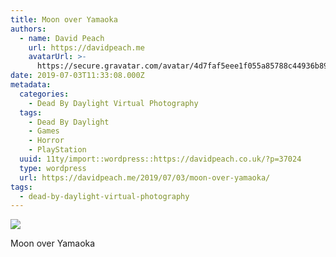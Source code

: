 ```yaml
---
title: Moon over Yamaoka
authors:
  - name: David Peach
    url: https://davidpeach.me
    avatarUrl: >-
      https://secure.gravatar.com/avatar/4d7faf5eee1f055a85788c44936b8995eaab6dfb004e7854ec747ccb272e91ee?s=96&d=mm&r=g
date: 2019-07-03T11:33:08.000Z
metadata:
  categories:
    - Dead By Daylight Virtual Photography
  tags:
    - Dead By Daylight
    - Games
    - Horror
    - PlayStation
  uuid: 11ty/import::wordpress::https://davidpeach.co.uk/?p=37024
  type: wordpress
  url: https://davidpeach.me/2019/07/03/moon-over-yamaoka/
tags:
  - dead-by-daylight-virtual-photography
---
```

[![](/assets/Moon-over-Yamaoka-hMj7IOp6devO.jpg)](/assets/Moon-over-Yamaoka-hMj7IOp6devO.jpg)

Moon over Yamaoka